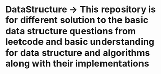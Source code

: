 # DataStructure -> This repository is for different solution to the basic data structure questions from leetcode and basic understanding for data structure and algorithms along with their implementations
